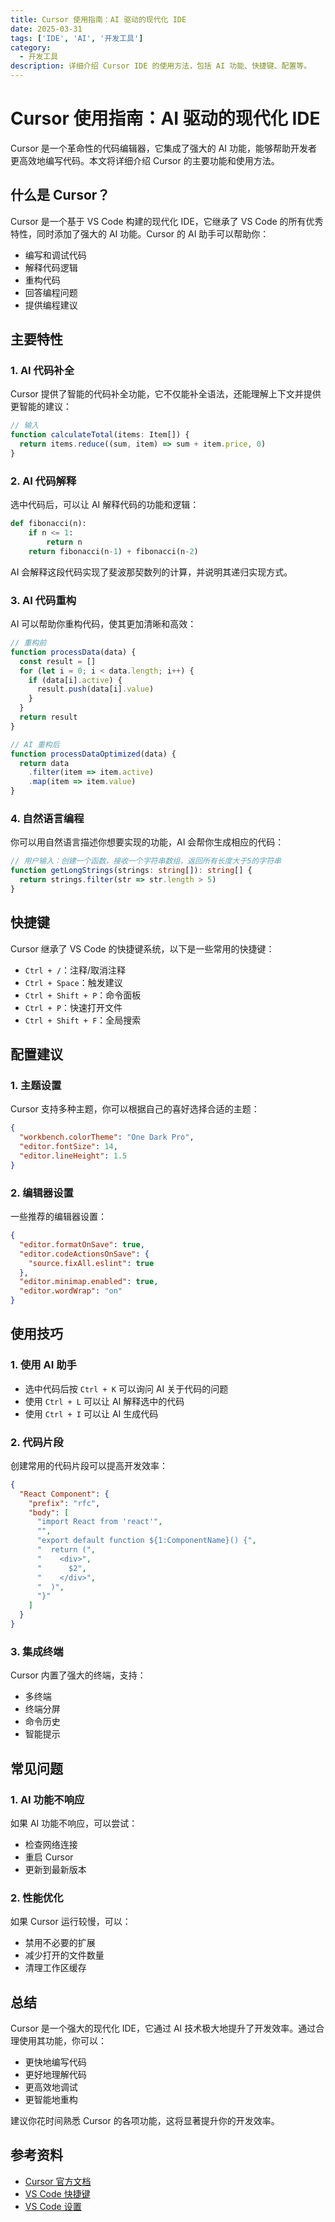 ```yaml
---
title: Cursor 使用指南：AI 驱动的现代化 IDE
date: 2025-03-31
tags: ['IDE', 'AI', '开发工具']
category:
  - 开发工具
description: 详细介绍 Cursor IDE 的使用方法，包括 AI 功能、快捷键、配置等。
---
```


# Cursor 使用指南：AI 驱动的现代化 IDE

Cursor 是一个革命性的代码编辑器，它集成了强大的 AI 功能，能够帮助开发者更高效地编写代码。本文将详细介绍 Cursor 的主要功能和使用方法。

## 什么是 Cursor？

Cursor 是一个基于 VS Code 构建的现代化 IDE，它继承了 VS Code 的所有优秀特性，同时添加了强大的 AI 功能。Cursor 的 AI 助手可以帮助你：

- 编写和调试代码
- 解释代码逻辑
- 重构代码
- 回答编程问题
- 提供编程建议

## 主要特性

### 1. AI 代码补全

Cursor 提供了智能的代码补全功能，它不仅能补全语法，还能理解上下文并提供更智能的建议：

```typescript
// 输入
function calculateTotal(items: Item[]) {
  return items.reduce((sum, item) => sum + item.price, 0)
}
```

### 2. AI 代码解释

选中代码后，可以让 AI 解释代码的功能和逻辑：

```python
def fibonacci(n):
    if n <= 1:
        return n
    return fibonacci(n-1) + fibonacci(n-2)
```

AI 会解释这段代码实现了斐波那契数列的计算，并说明其递归实现方式。

### 3. AI 代码重构

AI 可以帮助你重构代码，使其更加清晰和高效：

```javascript
// 重构前
function processData(data) {
  const result = []
  for (let i = 0; i < data.length; i++) {
    if (data[i].active) {
      result.push(data[i].value)
    }
  }
  return result
}

// AI 重构后
function processDataOptimized(data) {
  return data
    .filter(item => item.active)
    .map(item => item.value)
}
```

### 4. 自然语言编程

你可以用自然语言描述你想要实现的功能，AI 会帮你生成相应的代码：

```typescript
// 用户输入：创建一个函数，接收一个字符串数组，返回所有长度大于5的字符串
function getLongStrings(strings: string[]): string[] {
  return strings.filter(str => str.length > 5)
}
```

## 快捷键

Cursor 继承了 VS Code 的快捷键系统，以下是一些常用的快捷键：

- `Ctrl + /`：注释/取消注释
- `Ctrl + Space`：触发建议
- `Ctrl + Shift + P`：命令面板
- `Ctrl + P`：快速打开文件
- `Ctrl + Shift + F`：全局搜索

## 配置建议

### 1. 主题设置

Cursor 支持多种主题，你可以根据自己的喜好选择合适的主题：

```json
{
  "workbench.colorTheme": "One Dark Pro",
  "editor.fontSize": 14,
  "editor.lineHeight": 1.5
}
```

### 2. 编辑器设置

一些推荐的编辑器设置：

```json
{
  "editor.formatOnSave": true,
  "editor.codeActionsOnSave": {
    "source.fixAll.eslint": true
  },
  "editor.minimap.enabled": true,
  "editor.wordWrap": "on"
}
```

## 使用技巧

### 1. 使用 AI 助手

- 选中代码后按 `Ctrl + K` 可以询问 AI 关于代码的问题
- 使用 `Ctrl + L` 可以让 AI 解释选中的代码
- 使用 `Ctrl + I` 可以让 AI 生成代码

### 2. 代码片段

创建常用的代码片段可以提高开发效率：

```json
{
  "React Component": {
    "prefix": "rfc",
    "body": [
      "import React from 'react'",
      "",
      "export default function ${1:ComponentName}() {",
      "  return (",
      "    <div>",
      "      $2",
      "    </div>",
      "  )",
      "}"
    ]
  }
}
```

### 3. 集成终端

Cursor 内置了强大的终端，支持：

- 多终端
- 终端分屏
- 命令历史
- 智能提示

## 常见问题

### 1. AI 功能不响应

如果 AI 功能不响应，可以尝试：

- 检查网络连接
- 重启 Cursor
- 更新到最新版本

### 2. 性能优化

如果 Cursor 运行较慢，可以：

- 禁用不必要的扩展
- 减少打开的文件数量
- 清理工作区缓存

## 总结

Cursor 是一个强大的现代化 IDE，它通过 AI 技术极大地提升了开发效率。通过合理使用其功能，你可以：

- 更快地编写代码
- 更好地理解代码
- 更高效地调试
- 更智能地重构

建议你花时间熟悉 Cursor 的各项功能，这将显著提升你的开发效率。

## 参考资料

- [Cursor 官方文档](https://cursor.sh/docs)
- [VS Code 快捷键](https://code.visualstudio.com/docs/getstarted/keybindings)
- [VS Code 设置](https://code.visualstudio.com/docs/getstarted/settings)

